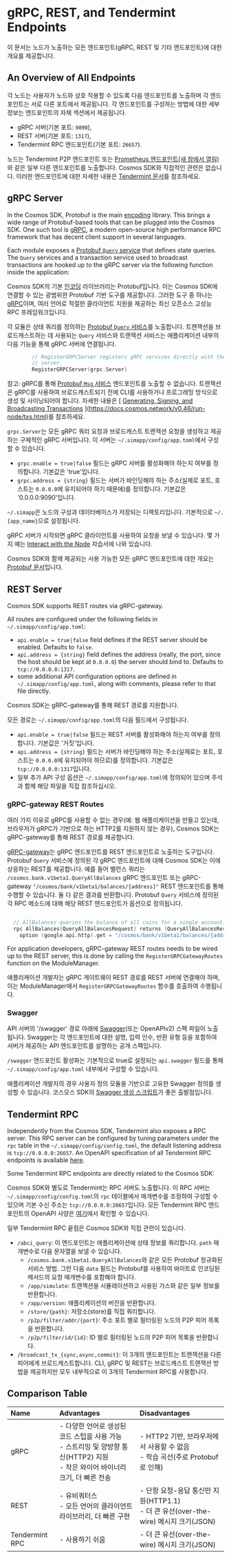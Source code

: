 # gRPC, REST, and Tendermint Endpoints



이 문서는 노드가 노출하는 모든 엔드포인트(gRPC, REST 및 기타 엔드포인트)에 대한 개요를 제공합니다.



## An Overview of All Endpoints

각 노드는 사용자가 노드와 상호 작용할 수 있도록 다음 엔드포인트를 노출하며 각 엔드포인트는 서로 다른 포트에서 제공됩니다. 각 엔드포인트를 구성하는 방법에 대한 세부 정보는 엔드포인트의 자체 섹션에서 제공됩니다.

- gRPC 서버(기본 포트: `9090`),
- REST 서버(기본 포트: `1317`),
- Tendermint RPC 엔드포인트(기본 포트: `26657`).

노드는 Tendermint P2P 엔드포인트 또는 [Prometheus 엔드포인트(새 창에서 열림)](https://docs.tendermint.com/master/nodes/metrics.html#metrics)와 같은 일부 다른 엔드포인트를 노출합니다. Cosmos SDK와 직접적인 관련은 없습니다. 이러한 엔드포인트에 대한 자세한 내용은 [Tendermint 문서](https://docs.tendermint.com/master/tendermint-core/using-tendermint.html#configuration)를 참조하세요.



## gRPC Server

In the Cosmos SDK, Protobuf is the main [encoding](https://docs.cosmos.network/v0.46/core/encoding) library. This brings a wide range of Protobuf-based tools that can be plugged into the Cosmos SDK. One such tool is [gRPC](https://grpc.io/), a modern open-source high performance RPC framework that has decent client support in several languages.

Each module exposes a [Protobuf `Query` service](https://docs.cosmos.network/v0.46/building-modules/messages-and-queries.html#queries) that defines state queries. The `Query` services and a transaction service used to broadcast transactions are hooked up to the gRPC server via the following function inside the application:

Cosmos SDK의 기본 [인코딩](https://docs.cosmos.network/v0.46/core/encoding) 라이브러리는 Protobuf입니다. 이는 Cosmos SDK에 연결할 수 있는 광범위한 Protobuf 기반 도구를 제공합니다. 그러한 도구 중 하나는 [gRPC](https://grpc.io/)이며, 여러 언어로 적절한 클라이언트 지원을 제공하는 최신 오픈소스 고성능 RPC 프레임워크입니다.

각 모듈은 상태 쿼리를 정의하는 [Protobuf `Query` 서비스](https://docs.cosmos.network/v0.46/building-modules/messages-and-queries.html#queries)를 노출합니다. 트랜잭션을 브로드캐스트하는 데 사용되는 `Query` 서비스와 트랜잭션 서비스는 애플리케이션 내부의 다음 기능을 통해 gRPC 서버에 연결됩니다.

```go
		// RegisterGRPCServer registers gRPC services directly with the gRPC
		// server.
		RegisterGRPCServer(grpc.Server)
```



참고: gRPC를 통해 [Protobuf `Msg` 서비스](https://docs.cosmos.network/v0.46/building-modules/messages-and-queries.html#messages) 엔드포인트를 노출할 수 없습니다. 트랜잭션은 gRPC를 사용하여 브로드캐스트되기 전에 CLI를 사용하거나 프로그래밍 방식으로 생성 및 사이닝되어야 합니다. 자세한 내용은 [ [Generating, Signing, and Broadcasting Transactions](https://docs.cosmos.network/v0.46/run-node/txs.html) ](https://docs.cosmos.network/v0.46/run-node/txs.html)를 참조하세요.

`grpc.Server`는 모든 gRPC 쿼리 요청과 브로드캐스트 트랜잭션 요청을 생성하고 제공하는 구체적인 gRPC 서버입니다. 이 서버는 `~/.simapp/config/app.toml`에서 구성할 수 있습니다.

- `grpc.enable = true|false` 필드는 gRPC 서버를 활성화해야 하는지 여부를 정의합니다. 기본값은 'true'입니다.
- `grpc.address = {string}` 필드는 서버가 바인딩해야 하는 주소(실제로 포트, 호스트는 `0.0.0.0`에 유지되어야 하기 때문에)를 정의합니다. 기본값은 '0.0.0.0:9090'입니다.

`~/.simapp`은 노드의 구성과 데이터베이스가 저장되는 디렉토리입니다. 기본적으로 `~/.{app_name}`으로 설정됩니다.

gRPC 서버가 시작되면 gRPC 클라이언트를 사용하여 요청을 보낼 수 있습니다. 몇 가지 예는 [Interact with the Node](https://docs.cosmos.network/v0.46/run-node/interact-node.html#using-grpc) 자습서에 나와 있습니다.

Cosmos SDK와 함께 제공되는 사용 가능한 모든 gRPC 엔드포인트에 대한 개요는 [Protobuf 문서](https://buf.build/cosmos/cosmos-sdk)입니다.



## REST Server

Cosmos SDK supports REST routes via gRPC-gateway.

All routes are configured under the following fields in `~/.simapp/config/app.toml`:

- `api.enable = true|false` field defines if the REST server should be enabled. Defaults to `false`.
- `api.address = {string}` field defines the address (really, the port, since the host should be kept at `0.0.0.0`) the server should bind to. Defaults to `tcp://0.0.0.0:1317`.
- some additional API configuration options are defined in `~/.simapp/config/app.toml`, along with comments, please refer to that file directly.



Cosmos SDK는 gRPC-gateway를 통해 REST 경로를 지원합니다.

모든 경로는 `~/.simapp/config/app.toml`의 다음 필드에서 구성됩니다.

- `api.enable = true|false` 필드는 REST 서버를 활성화해야 하는지 여부를 정의합니다. 기본값은 '거짓'입니다.
- `api.address = {string}` 필드는 서버가 바인딩해야 하는 주소(실제로는 포트, 호스트는 `0.0.0.0`에 유지되어야 하므로)를 정의합니다. 기본값은 `tcp://0.0.0.0:1317`입니다.
- 일부 추가 API 구성 옵션은 `~/.simapp/config/app.toml`에 정의되어 있으며 주석과 함께 해당 파일을 직접 참조하십시오.



### gRPC-gateway REST Routes

여러 가지 이유로 gRPC를 사용할 수 없는 경우(예: 웹 애플리케이션을 만들고 있는데, 브라우저가 gRPC가 기반으로 하는 HTTP2를 지원하지 않는 경우), Cosmos SDK는 gRPC-gateway를 통해 REST 경로를 제공합니다.

[gRPC-gateway](https://grpc-ecosystem.github.io/grpc-gateway/)는 gRPC 엔드포인트를 REST 엔드포인트로 노출하는 도구입니다. Protobuf `Query` 서비스에 정의된 각 gRPC 엔드포인트에 대해 Cosmos SDK는 이에 상응하는 REST를 제공합니다. 예를 들어 밸런스 쿼리는 `/cosmos.bank.v1beta1.QueryAllBalances` gRPC 엔드포인트 또는 gRPC-gateway `"/cosmos/bank/v1beta1/balances/{address}"` REST 엔드포인트를 통해 수행할 수 있습니다. 둘 다 같은 결과를 반환합니다. Protobuf `Query` 서비스에 정의된 각 RPC 메소드에 대해 해당 REST 엔드포인트가 옵션으로 정의됩니다.

```go

  // AllBalances queries the balance of all coins for a single account.
  rpc AllBalances(QueryAllBalancesRequest) returns (QueryAllBalancesResponse) {
    option (google.api.http).get = "/cosmos/bank/v1beta1/balances/{address}";
```



For application developers, gRPC-gateway REST routes needs to be wired up to the REST server, this is done by calling the `RegisterGRPCGatewayRoutes` function on the ModuleManager.

애플리케이션 개발자는 gRPC 게이트웨이 REST 경로를 REST 서버에 연결해야 하며, 이는 ModuleManager에서 `RegisterGRPCGatewayRoutes` 함수를 호출하여 수행됩니다.



### Swagger

API 서버의 '/swagger' 경로 아래에 [Swagger](https://swagger.io/)(또는 OpenAPIv2) 스펙 파일이 노출됩니다. Swagger는 각 엔드포인트에 대한 설명, 입력 인수, 반환 유형 등을 포함하여 서버가 제공하는 API 엔드포인트를 설명하는 공개 스펙입니다.

`/swagger` 엔드포인트 활성화는 기본적으로 true로 설정되는 `api.swagger` 필드를 통해 `~/.simapp/config/app.toml` 내부에서 구성할 수 있습니다.

애플리케이션 개발자의 경우 사용자 정의 모듈을 기반으로 고유한 Swagger 정의를 생성할 수 있습니다. 코스모스 SDK의 [Swagger 생성 스크립트](https://github.com/cosmos/cosmos-sdk/blob/v0.46.0-rc1/scripts/protoc-swagger-gen.sh)가 좋은 출발점입니다.



## Tendermint RPC

Independently from the Cosmos SDK, Tendermint also exposes a RPC server. This RPC server can be configured by tuning parameters under the `rpc` table in the `~/.simapp/config/config.toml`, the default listening address is `tcp://0.0.0.0:26657`. An OpenAPI specification of all Tendermint RPC endpoints is available [here](https://docs.tendermint.com/master/rpc/).

Some Tendermint RPC endpoints are directly related to the Cosmos SDK:

Cosmos SDK와 별도로 Tendermint는 RPC 서버도 노출합니다. 이 RPC 서버는 `~/.simapp/config/config.toml`의 `rpc` 테이블에서 매개변수를 조정하여 구성할 수 있으며 기본 수신 주소는 `tcp://0.0.0.0:26657`입니다. 모든 Tendermint RPC 엔드포인트의 OpenAPI 사양은 [여기](https://docs.tendermint.com/master/rpc/)에서 확인할 수 있습니다.

일부 Tendermint RPC 끝점은 Cosmos SDK와 직접 관련이 있습니다.

- `/abci_query`: 이 엔드포인트는 애플리케이션에 상태 정보를 쿼리합니다. `path` 매개변수로 다음 문자열을 보낼 수 있습니다.
  - `/cosmos.bank.v1beta1.QueryAllBalances`와 같은 모든 Protobuf 정규화된 서비스 방법. 그런 다음 `data` 필드는 Protobuf를 사용하여 바이트로 인코딩된 메서드의 요청 매개변수를 포함해야 합니다.
  - `/app/simulate`: 트랜잭션을 시뮬레이션하고 사용된 가스와 같은 일부 정보를 반환합니다.
  - `/app/version`: 애플리케이션의 버전을 반환합니다.
  - `/store/{path}`: 저장소(store)를 직접 쿼리합니다.
  - `/p2p/filter/addr/{port}`: 주소 포트 별로 필터링된 노드의 P2P 피어 목록을 반환합니다.
  - `/p2p/filter/id/{id}`: ID 별로 필터링된 노드의 P2P 피어 목록을 반환합니다.
- `/broadcast_tx_{sync,async,commit}`: 이 3개의 엔드포인트는 트랜잭션을 다른 피어에게 브로드캐스트합니다. CLI, gRPC 및 REST는 브로드캐스트 트랜잭션 방법을 제공하지만 모두 내부적으로 이 3개의 Tendermint RPC를 사용합니다.



## Comparison Table

| Name           | Advantages                                                   | Disadvantages                                                |
| :------------- | :----------------------------------------------------------- | :----------------------------------------------------------- |
| gRPC           | - 다양한 언어로 생성된 코드 스텁을 사용 가능<br/>- 스트리밍 및 양방향 통신(HTTP2) 지원<br/>- 작은 와이어 바이너리 크기, 더 빠른 전송 | - HTTP2 기반, 브라우저에서 사용할 수 없음<br/>- 학습 곡선(주로 Protobuf로 인해) |
| REST           | - 유비쿼터스<br/>- 모든 언어의 클라이언트 라이브러리, 더 빠른 구현 | - 단항 요청-응답 통신만 지원(HTTP1.1)<br/>- 더 큰 유선(over-the-wire) 메시지 크기(JSON) |
| Tendermint RPC | - 사용하기 쉬움                                              | - 더 큰 유선(over-the-wire) 메시지 크기(JSON)                |